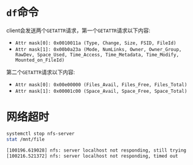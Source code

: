 # `df`命令

client会发送两个`GETATTR`请求，第一个`GETATTR`请求以下内容:

- `Attr mask[0]: 0x0010011a (Type, Change, Size, FSID, FileId)`
- `Attr mask[1]: 0x00b0a23a (Mode, NumLinks, Owner, Owner_Group, RawDev, Space_Used, Time_Access, Time_Metadata, Time_Modify, Mounted_on_FileId)`

第二个`GETATTR`请求以下内容:

- `Attr mask[0]: 0x00e00000 (Files_Avail, Files_Free, Files_Total)`
- `Attr mask[1]: 0x00001c00 (Space_Avail, Space_Free, Space_Total)`

# 网络超时

```sh
systemctl stop nfs-server
stat /mnt/file

[100196.619028] nfs: server localhost not responding, still trying
[100216.521372] nfs: server localhost not responding, timed out
```
